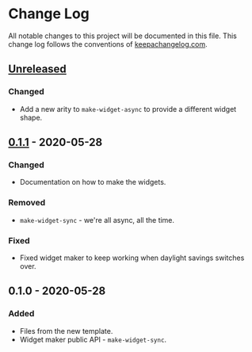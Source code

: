 # Change Log
All notable changes to this project will be documented in this file. This change log follows the conventions of [keepachangelog.com](http://keepachangelog.com/).

## [Unreleased]
### Changed
- Add a new arity to `make-widget-async` to provide a different widget shape.

## [0.1.1] - 2020-05-28
### Changed
- Documentation on how to make the widgets.

### Removed
- `make-widget-sync` - we're all async, all the time.

### Fixed
- Fixed widget maker to keep working when daylight savings switches over.

## 0.1.0 - 2020-05-28
### Added
- Files from the new template.
- Widget maker public API - `make-widget-sync`.

[Unreleased]: https://github.com/your-name/datomic-demo/compare/0.1.1...HEAD
[0.1.1]: https://github.com/your-name/datomic-demo/compare/0.1.0...0.1.1

